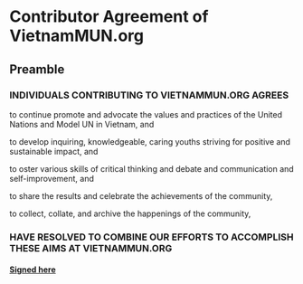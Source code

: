 # Contributor Agreement of VietnamMUN.org

## Preamble 
### INDIVIDUALS CONTRIBUTING TO VIETNAMMUN.ORG AGREES

to continue promote and advocate the values and practices of the United Nations and Model UN in Vietnam, and

to develop inquiring, knowledgeable, caring youths striving for positive and sustainable impact, and

to oster various skills of critical thinking and debate and communication and self-improvement, and 

to share the results and celebrate the achievements of the community,

to collect, collate, and archive the happenings of the community,

### HAVE RESOLVED TO COMBINE OUR EFFORTS TO ACCOMPLISH THESE AIMS AT VIETNAMMUN.ORG

#### [Signed here](./SIGNATURES.md)
